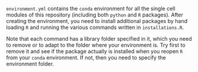 `environment.yml` contains the `conda` environment for all the single cell modules of this repository (including both `python` and `R` packages). After creating the environment, you need to install additional packages by hand loading `R` and running the various commands written in `installations.R`. 

Note that each command has a library folder specified in it, which you need to remove or to adapt to the folder where your environment is. Try first to remove it and see if the package actually is installed when you reopen `R` from your `conda` environment. If not, then you need to specify the environment folder.